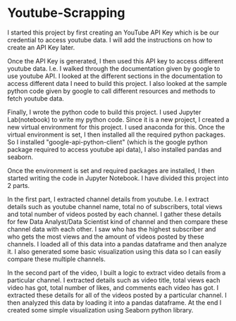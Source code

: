 # Youtube-Scrapping

I started this project by first creating an YouTube API Key which is be our credential to access youtube data. 
I will add the instructions on how to create an API Key later. 

Once the API Key is generated, I then used this API key to access different youtube data. I.e. I walked through the 
documentation given by google to use youtube API. I looked at the different sections in the documentation to access different data I 
need to build this project. I also looked at the sample python code given by google to call different resources and methods to fetch 
youtube data.

Finally, I wrote the python code to build this project. I used Jupyter Lab(notebook) to write my python code. Since it is a new project, 
I created a new virtual environment for this project. I used anaconda for this. Once the virtual environment is set, 
I then installed all the required python packages. So I installed "google-api-python-client" (which is the google python package required 
to access youtube api data), I also installed pandas and seaborn. 

Once the environment is set and required packages are installed, I then started writing the code in Jupyter Notebook. I have divided this 
project into 2 parts.

In the first part, I extracted channel details from youtube. I.e. I extract details such as youtube channel name, total no of subscribers, 
total views and total number of videos posted by each channel. I gather these details for few Data Analyst/Data Scientist kind of channel and 
then compare these channel data with each other. I saw who has the highest subscriber and who gets the most views and the amount of videos 
posted by these channels. I loaded all of this data into a pandas dataframe and then analyze it. I also generated some basic 
visualization using this data so I can easily compare these multiple channels.

In the second part of the video, I built a logic to extract video details from a particular channel. I extracted details such as 
video title, total views each video has got, total number of likes, and comments each video has got. I extracted these details 
for all of the videos posted by a particular channel. I then analyzed this data by loading it into a pandas dataframe. At the end I 
created some simple visualization using Seaborn python library.
